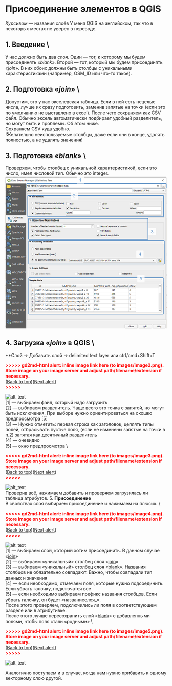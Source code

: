 # Присоединение элементов в QGIS
*Курсивом* — названия слоёв
У меня QGIS на английском, так что в некоторых местах не уверен в переводе.

## 1. Введение \
У нас должно быть два слоя. Один — тот, к которому мы будем присоединять «*blank*». Второй — тот, который мы будем присоединять «*join*». В них обоих должны быть столбцы с уникальными характеристиками (например, OSM_ID или что-то такое).

## 2. Подготовка «*join*» \
Допустим, это у нас экселевская таблица. Если в ней есть нецелые числа, лучше их сразу подготовить, заменив запятые на точки (если это по умолчанию не выставлено в excel). После чего сохраняем как CSV файл. Обычно эксель автоматически подбирает удобный разделитель, но могут быть и проблемы. Об этом ниже. \
Сохраняем CSV куда удобно. \
!Желательно неиспользуемые столбцы, даже если они в конце, удалять полностью, а не удалять значения!

## 3. Подготовка «*blank*» \
Проверяем, чтобы столбец с уникальной характеристикой, если это число, имел числовой тип. Обычно это integer. 
![alt_text](https://github.com/a-berez/QGIS-and-other/blob/main/pics/image1.png)

## 4. Загрузка «*join*» в QGIS \
**Слой → Добавить слой → delimited text layer или ctrl/cmd+Shift+T

<p id="gdcalert2" ><span style="color: red; font-weight: bold">>>>>>  gd2md-html alert: inline image link here (to images/image2.png). Store image on your image server and adjust path/filename/extension if necessary. </span><br>(<a href="#">Back to top</a>)(<a href="#gdcalert3">Next alert</a>)<br><span style="color: red; font-weight: bold">>>>>> </span></p>


![alt_text](images/image2.png "image_tooltip")
 \
[1] — выбираем файл, который надо загрузить \
[2] — выбираем разделитель. Чаще всего это точка с запятой, но могут быть исключения. При выборе нужно ориентироваться на окошко предпросмотра [5] \
[3] — Нужно отметить: первая строка как заголовок, цеплять типы полей, отбрасывать пустые поля, (если не изменены запятые на точки в п.2) запятая как десятичный разделитель \
[4] — очевидно \
[5] — окно предпросмотра \


<p id="gdcalert3" ><span style="color: red; font-weight: bold">>>>>>  gd2md-html alert: inline image link here (to images/image3.png). Store image on your image server and adjust path/filename/extension if necessary. </span><br>(<a href="#">Back to top</a>)(<a href="#gdcalert4">Next alert</a>)<br><span style="color: red; font-weight: bold">>>>>> </span></p>


![alt_text](images/image3.png "image_tooltip")
 \
Проверив всё, нажимаем добавить и проверяем загрузилась ли таблица атрибутов.
5. **Присоединение** \
В свойствах слоя выбираем присоединение и нажимаем на плюсик. \


<p id="gdcalert4" ><span style="color: red; font-weight: bold">>>>>>  gd2md-html alert: inline image link here (to images/image4.png). Store image on your image server and adjust path/filename/extension if necessary. </span><br>(<a href="#">Back to top</a>)(<a href="#gdcalert5">Next alert</a>)<br><span style="color: red; font-weight: bold">>>>>> </span></p>


![alt_text](images/image4.png "image_tooltip")
 \
[1] — выбираем слой, который хотим присоединить. В данном случае «<span style="text-decoration:underline;">join</span>» \
[2] — выбираем «уникальный» столбец слоя «<span style="text-decoration:underline;">join</span>» \
[3] — выбираем «уникальный» столбец слоя «<span style="text-decoration:underline;">blank</span>». Названия столбцов не обязательно совпадают. Важно, чтобы совпадали тип данных и значения \
[4] — если необходимо, отмечаем поля, которые нужно подсоединить. Если убрать галочку, подключатся все \
[5] — если необходимо выбираем префикс названия столбцов. Если убрать галочку, он будет «названиеслоя_». \
После этого проверяем, подключились ли поля в соответствующем разделе или в атрибутивке. \
После этого лучше пересохранить слой «<span style="text-decoration:underline;">blank</span>» с добавленными полями, чтобы поля стали «родными» \


<p id="gdcalert5" ><span style="color: red; font-weight: bold">>>>>>  gd2md-html alert: inline image link here (to images/image5.png). Store image on your image server and adjust path/filename/extension if necessary. </span><br>(<a href="#">Back to top</a>)(<a href="#gdcalert6">Next alert</a>)<br><span style="color: red; font-weight: bold">>>>>> </span></p>


![alt_text](images/image5.png "image_tooltip")


Аналогично поступаем и в случае, когда нам нужно прибавить к одному векторному слою другой.
